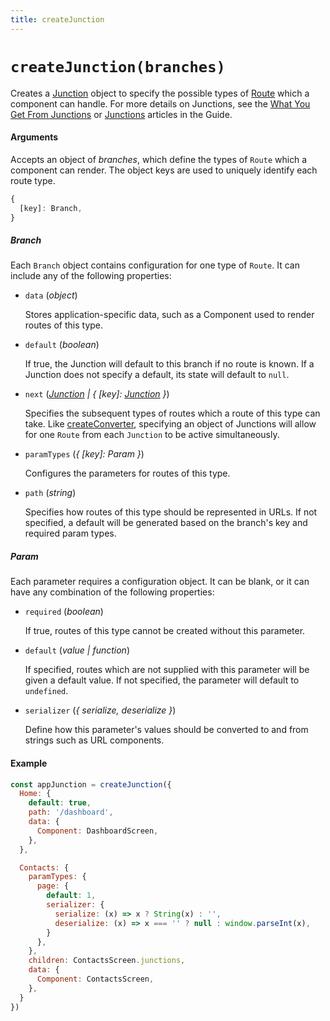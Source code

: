 ```yaml
---
title: createJunction
---
```


# `createJunction(branches)`

Creates a [Junction](Junction.md) object to specify the possible types of [Route](Route.md) which a component can handle. For more details on Junctions, see the [What You Get From Junctions](/docs/introduction/what-you-get-from-junctions.md) or [Junctions](/docs/basics/junctions.md) articles in the Guide.

#### Arguments

Accepts an object of *branches*, which define the types of `Route` which a component can render. The object keys are used to uniquely identify each route type. 

```js
{
  [key]: Branch,
}
```

##### Branch

Each `Branch` object contains configuration for one type of `Route`. It can include any of the following properties:

*   `data` (*object*)

    Stores application-specific data, such as a Component used to render routes of this type.

*   `default` (*boolean*)

    If true, the Junction will default to this branch if no route is known. If a Junction does not specify a default, its state will default to `null`.

*   `next` (*[Junction](Junction.md) | { [key]: [Junction](Junction.md) }*)

    Specifies the subsequent types of routes which a route of this type can take. Like [createConverter](createConverter.md), specifying an object of Junctions will allow for one `Route` from each `Junction` to be active simultaneously.

*   `paramTypes` (*{ [key]: Param }*)

    Configures the parameters for routes of this type.

*   `path` (*string*)

    Specifies how routes of this type should be represented in URLs. If not specified, a default will be generated based on the branch's key and required param types.

##### Param

Each parameter requires a configuration object. It can be blank, or it can have any combination of the following properties:

* `required` (*boolean*)

  If true, routes of this type cannot be created without this parameter.

* `default` (*value | function*)

  If specified, routes which are not supplied with this parameter will be given a default value. If not specified, the parameter will default to `undefined`.

* `serializer` (*{ serialize, deserialize }*)

  Define how this parameter's values should be converted to and from strings such as URL components.

#### Example

```js
const appJunction = createJunction({
  Home: {
    default: true,
    path: '/dashboard',
    data: {
      Component: DashboardScreen,
    },
  },

  Contacts: {
    paramTypes: {
      page: {
        default: 1,
        serializer: {
          serialize: (x) => x ? String(x) : '',
          deserialize: (x) => x === '' ? null : window.parseInt(x),
        }
      },
    },
    children: ContactsScreen.junctions,
    data: {
      Component: ContactsScreen,
    },
  }
})
```

